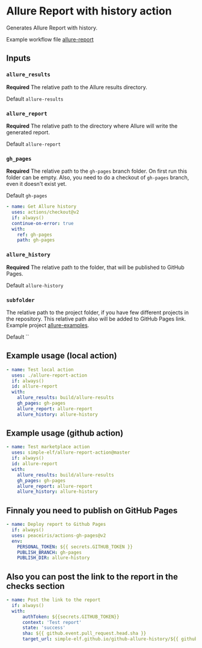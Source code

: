 # Allure Report with history action

Generates Allure Report with history.

Example workflow file [allure-report](https://github.com/simple-elf/allure-report-action/blob/master/.github/workflows/allure-report.yml)

## Inputs

### `allure_results`

**Required** The relative path to the Allure results directory. 

Default `allure-results`

### `allure_report`

**Required** The relative path to the directory where Allure will write the generated report. 

Default `allure-report`

### `gh_pages`

**Required** The relative path to the `gh-pages` branch folder. On first run this folder can be empty.
Also, you need to do a checkout of `gh-pages` branch, even it doesn't exist yet.

Default `gh-pages`

```yaml
- name: Get Allure history
  uses: actions/checkout@v2
  if: always()
  continue-on-error: true
  with:
    ref: gh-pages
    path: gh-pages
```

### `allure_history`

**Required** The relative path to the folder, that will be published to GitHub Pages.

Default `allure-history`

### `subfolder`

The relative path to the project folder, if you have few different projects in the repository. 
This relative path also will be added to GitHub Pages link. Example project [allure-examples](https://github.com/simple-elf/allure-examples).

Default ``

## Example usage (local action)

```yaml
- name: Test local action
  uses: ./allure-report-action
  if: always()
  id: allure-report
  with:
    allure_results: build/allure-results
    gh_pages: gh-pages
    allure_report: allure-report
    allure_history: allure-history
```

## Example usage (github action)

```yaml
- name: Test marketplace action
  uses: simple-elf/allure-report-action@master
  if: always()
  id: allure-report
  with:
    allure_results: build/allure-results
    gh_pages: gh-pages
    allure_report: allure-report
    allure_history: allure-history
```

## Finnaly you need to publish on GitHub Pages

```yaml
- name: Deploy report to Github Pages
  if: always()
  uses: peaceiris/actions-gh-pages@v2
  env:
    PERSONAL_TOKEN: ${{ secrets.GITHUB_TOKEN }}
    PUBLISH_BRANCH: gh-pages
    PUBLISH_DIR: allure-history
```

## Also you can post the link to the report in the checks section
```yaml
- name: Post the link to the report
  if: always()
  with: 
      authToken: ${{secrets.GITHUB_TOKEN}}
      context: 'Test report'
      state: 'success'
      sha: ${{ github.event.pull_request.head.sha }}
      target_url: simple-elf.github.io/github-allure-history/${{ github.run_number }}
